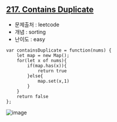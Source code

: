 ## [217. Contains Duplicate](https://leetcode.com/problems/contains-duplicate/description/?envType=problem-list-v2&envId=sorting)

- 문제출처 : leetcode
- 개념 : sorting
- 난이도 : easy


```
var containsDuplicate = function(nums) {
    let map = new Map();
    for(let x of nums){
        if(map.has(x)){
            return true
        }else{
            map.set(x,1)
        }
    }
    return false
};
```

![image](https://github.com/user-attachments/assets/65dbdf46-518a-42a6-8f7f-93a6ee80fa42)
